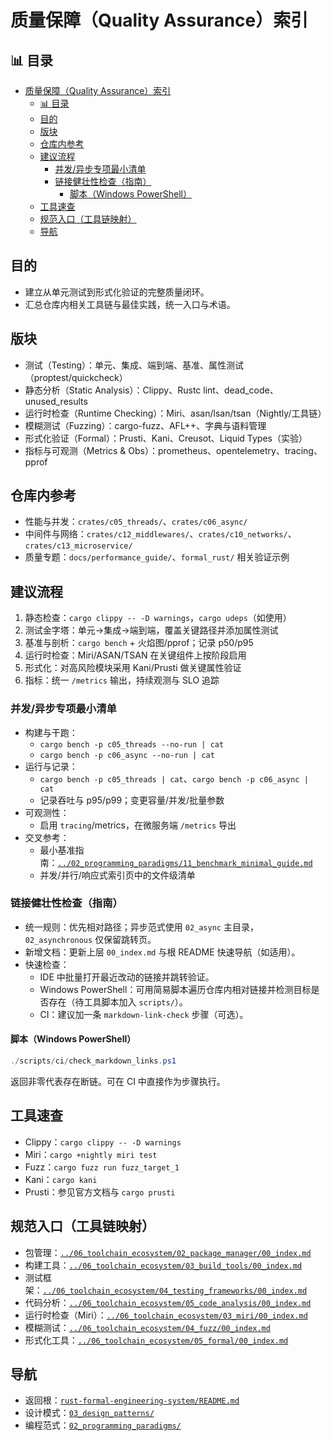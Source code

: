 ﻿# 质量保障（Quality Assurance）索引

## 📊 目录

- [质量保障（Quality Assurance）索引](#质量保障quality-assurance索引)
  - [📊 目录](#-目录)
  - [目的](#目的)
  - [版块](#版块)
  - [仓库内参考](#仓库内参考)
  - [建议流程](#建议流程)
    - [并发/异步专项最小清单](#并发异步专项最小清单)
    - [链接健壮性检查（指南）](#链接健壮性检查指南)
      - [脚本（Windows PowerShell）](#脚本windows-powershell)
  - [工具速查](#工具速查)
  - [规范入口（工具链映射）](#规范入口工具链映射)
  - [导航](#导航)

## 目的

- 建立从单元测试到形式化验证的完整质量闭环。
- 汇总仓库内相关工具链与最佳实践，统一入口与术语。

## 版块

- 测试（Testing）：单元、集成、端到端、基准、属性测试（proptest/quickcheck）
- 静态分析（Static Analysis）：Clippy、Rustc lint、dead_code、unused_results
- 运行时检查（Runtime Checking）：Miri、asan/lsan/tsan（Nightly/工具链）
- 模糊测试（Fuzzing）：cargo-fuzz、AFL++、字典与语料管理
- 形式化验证（Formal）：Prusti、Kani、Creusot、Liquid Types（实验）
- 指标与可观测（Metrics & Obs）：prometheus、opentelemetry、tracing、pprof

## 仓库内参考

- 性能与并发：`crates/c05_threads/`、`crates/c06_async/`
- 中间件与网络：`crates/c12_middlewares/`、`crates/c10_networks/`、`crates/c13_microservice/`
- 质量专题：`docs/performance_guide/`、`formal_rust/` 相关验证示例

## 建议流程

1) 静态检查：`cargo clippy -- -D warnings`，`cargo udeps`（如使用）
2) 测试金字塔：单元→集成→端到端，覆盖关键路径并添加属性测试
3) 基准与剖析：`cargo bench` + 火焰图/pprof；记录 p50/p95
4) 运行时检查：Miri/ASAN/TSAN 在关键组件上按阶段启用
5) 形式化：对高风险模块采用 Kani/Prusti 做关键属性验证
6) 指标：统一 `/metrics` 输出，持续观测与 SLO 追踪

### 并发/异步专项最小清单

- 构建与干跑：
  - `cargo bench -p c05_threads --no-run | cat`
  - `cargo bench -p c06_async --no-run | cat`
- 运行与记录：
  - `cargo bench -p c05_threads | cat`、`cargo bench -p c06_async | cat`
  - 记录吞吐与 p95/p99；变更容量/并发/批量参数
- 可观测性：
  - 启用 `tracing`/metrics，在微服务端 `/metrics` 导出
- 交叉参考：
  - 最小基准指南：[`../02_programming_paradigms/11_benchmark_minimal_guide.md`](../02_programming_paradigms/11_benchmark_minimal_guide.md)
  - 并发/并行/响应式索引页中的文件级清单

### 链接健壮性检查（指南）

- 统一规则：优先相对路径；异步范式使用 `02_async` 主目录，`02_asynchronous` 仅保留跳转页。
- 新增文档：更新上层 `00_index.md` 与根 README 快速导航（如适用）。
- 快速检查：
  - IDE 中批量打开最近改动的链接并跳转验证。
  - Windows PowerShell：可用简易脚本遍历仓库内相对链接并检测目标是否存在（待工具脚本加入 `scripts/`）。
  - CI：建议加一条 `markdown-link-check` 步骤（可选）。

#### 脚本（Windows PowerShell）

```powershell
./scripts/ci/check_markdown_links.ps1
```

返回非零代表存在断链。可在 CI 中直接作为步骤执行。

## 工具速查

- Clippy：`cargo clippy -- -D warnings`
- Miri：`cargo +nightly miri test`
- Fuzz：`cargo fuzz run fuzz_target_1`
- Kani：`cargo kani`
- Prusti：参见官方文档与 `cargo prusti`

## 规范入口（工具链映射）

- 包管理：[`../06_toolchain_ecosystem/02_package_manager/00_index.md`](../06_toolchain_ecosystem/02_package_manager/00_index.md)
- 构建工具：[`../06_toolchain_ecosystem/03_build_tools/00_index.md`](../06_toolchain_ecosystem/03_build_tools/00_index.md)
- 测试框架：[`../06_toolchain_ecosystem/04_testing_frameworks/00_index.md`](../06_toolchain_ecosystem/04_testing_frameworks/00_index.md)
- 代码分析：[`../06_toolchain_ecosystem/05_code_analysis/00_index.md`](../06_toolchain_ecosystem/05_code_analysis/00_index.md)
- 运行时检查（Miri）：[`../06_toolchain_ecosystem/03_miri/00_index.md`](../06_toolchain_ecosystem/03_miri/00_index.md)
- 模糊测试：[`../06_toolchain_ecosystem/04_fuzz/00_index.md`](../06_toolchain_ecosystem/04_fuzz/00_index.md)
- 形式化工具：[`../06_toolchain_ecosystem/05_formal/00_index.md`](../06_toolchain_ecosystem/05_formal/00_index.md)

## 导航

- 返回根：[`rust-formal-engineering-system/README.md`](../README.md)
- 设计模式：[`03_design_patterns/`](../03_design_patterns/)
- 编程范式：[`02_programming_paradigms/`](../02_programming_paradigms/)
